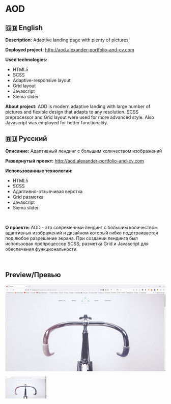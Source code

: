 # AOD
## :uk: English
__Description:__ Adaptive landing page with plenty of pictures

__Deployed project:__ http://aod.alexander-portfolio-and-cv.com

__Used technologies:__

- HTML5
- SCSS
- Adaptive-responsive layout
- Grid layout
- Javascript
- Siema slider

__About project:__ AOD is modern adaptive landing with large number of pictures and flexible design that adapts to any resolution. SCSS preprocessor and Grid layout were used for more advanced style. Also Javascript was employed for better functionality.

## :ru: Русский
__Описание:__ Адаптивный лендинг с большим количеством изображений

__Развернутый проект:__ http://aod.alexander-portfolio-and-cv.com

__Использованные технологии:__

- HTML5
- SCSS
- Адаптивно-отзывчивая верстка
- Grid разметка
- Javascript
- Siema slider

<br>

__О проекте:__ AOD - это современный лендинг с большим количеством адаптивных изображений и дизайном который гибко подстраивается под любое разрешение экрана. При создании лендинга был использован препроцессор SCSS, разметка Grid и Javascript для обеспечения функциональности.

<br>

## Preview/Превью
![homepage](./preview/homepage.png)

![demo](./preview/demo.gif)